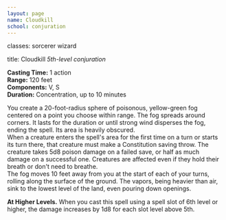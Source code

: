 ```yaml
---
layout: page
name: Cloudkill
school: conjuration
---
```

classes: sorcerer
         wizard

title: Cloudkill 
_5th-level conjuration_  

**Casting Time:** 1 action    
**Range:** 120 feet    
**Components:** V, S   
**Duration:** Concentration, up to 10 minutes 

You create a 20-foot-radius sphere of poisonous, yellow-green fog centered on a point you choose within range. The fog spreads around corners. It lasts for the duration or until strong wind disperses the fog, ending the spell. Its area is heavily obscured.    
When a creature enters the spell's area for the first time on a turn or starts its turn there, that creature must make a Constitution saving throw. The creature takes 5d8 poison damage on a failed save, or half as much damage on a successful one. Creatures are affected even if they hold their breath or don't need to breathe.    
The fog moves 10 feet away from you at the start of each of your turns, rolling along the surface of the ground. The vapors, being heavier than air, sink to the lowest level of the land, even pouring down openings. 

**At Higher Levels.** When you cast this spell using a spell slot of 6th level or higher, the damage increases by 1d8 for each slot level above 5th. 